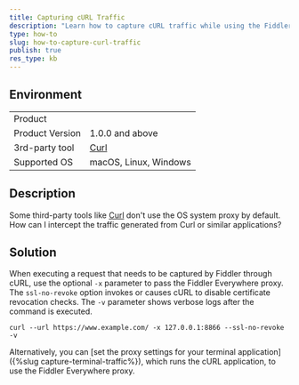 ```yaml
---
title: Capturing cURL Traffic
description: "Learn how to capture cURL traffic while using the Fiddler Everywhere web-debugging tool."
type: how-to
slug: how-to-capture-curl-traffic
publish: true
res_type: kb
---
```


## Environment

|   |   |
|---|---|
| Product   |
| Product Version | 1.0.0 and above  |
| 3rd-party tool | [Curl](https://curl.se/docs/manpage.html) |
| Supported OS | macOS, Linux, Windows |

## Description

Some third-party tools like [Curl](https://curl.se/docs/manpage.html) don't use the OS system proxy by default. How can I intercept the traffic generated from Curl or similar applications?

## Solution

When executing a request that needs to be captured by Fiddler through cURL, use the optional `-x` parameter to pass the Fiddler Everywhere proxy. The `ssl-no-revoke` option invokes or causes cURL to disable certificate revocation checks. The `-v` parameter shows verbose logs after the command is executed.

```curl
curl --url https://www.example.com/ -x 127.0.0.1:8866 --ssl-no-revoke -v
```

Alternatively, you can [set the proxy settings for your terminal application]({%slug capture-terminal-traffic%}), which runs the cURL application, to use the Fiddler Everywhere proxy.
